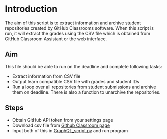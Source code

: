# Introduction

The aim of this script is to extract information and archive student repositories created by GitHub Classrooms software. When this script is run, it will extract the grades using the CSV file which is obtained from GitHub Classroom Assistant or the web interface. 

## Aim
This file should be able to run on the deadline and complete following tasks:
- Extract information from CSV file
- Output learn compatible CSV file with grades and student IDs
- Run a loop over all repositories from student submissions and archive them on deadline. There is also a function to unarchive the repositories. 

## Steps
- Obtain GitHub API token from your settings page
- Download csv file from [Github Classroom page](https://classroom.github.com/classrooms/87207786-edinburgh-teaching-inf2c-cs) 
- Input both of this in [GraphQL_script.py](GraphQL_script.py) and run program
